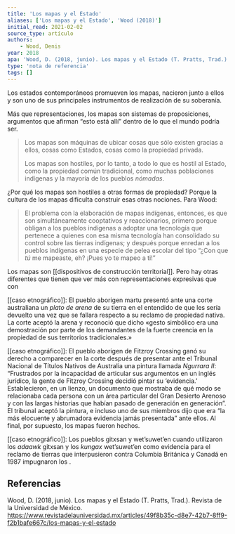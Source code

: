 ```yaml
---
title: 'Los mapas y el Estado'
aliases: ['Los mapas y el Estado', 'Wood (2018)']
initial_read: 2021-02-02
source_type: artículo
authors: 
    - Wood, Denis
year: 2018
apa: 'Wood, D. (2018, junio). Los mapas y el Estado (T. Pratts, Trad.). Revista de la Universidad de México. https://www.revistadelauniversidad.mx/articles/49f8b35c-d8e7-42b7-8ff9-f2b1bafe667c/los-mapas-y-el-estadostadelauniversidad.mx/articles/49f8b35c-d8e7-42b7-8ff9-f2b1bafe667c/los-mapas-y-el-estado'
type: 'nota de referencia'
tags: []
---
```

Los estados contemporáneos promueven los mapas, nacieron junto a ellos y son uno de sus principales instrumentos de realización de su soberanía.

Más que representaciones, los mapas son sistemas de proposiciones, argumentos que afirman “esto está allí” dentro de lo que el mundo podría ser. 

>Los mapas son máquinas de ubicar cosas que sólo existen gracias a ellos, cosas como Estados, cosas como la propiedad privada.
>
>Los mapas son hostiles, por lo tanto, a todo lo que es hostil al Estado, como la propiedad común tradicional, como muchas poblaciones indígenas y la mayoría de los pueblos *nómadas*.

¿Por qué los mapas son hostiles a otras formas de propiedad? Porque la cultura de los mapas dificulta construir esas otras nociones. Para Wood:

>El problema con la elaboración de mapas indígenas, entonces, es que son simultáneamente cooptativos y reaccionarios, primero porque obligan a los pueblos indígenas a adoptar una tecnología que pertenece a quienes con esa misma tecnología han consolidado su control sobre las tierras indígenas; y después porque enredan a los pueblos indígenas en una especie de pelea escolar del tipo “¿Con que _tú_ me mapeaste, eh? ¡Pues yo te mapeo a ti!”

Los mapas son [[dispositivos de construcción territorial]]. Pero hay otras diferentes que tienen que ver más con representaciones expresivas que con

[[caso etnográfico]]: El pueblo aborigen martu presentó ante una corte australiana un *plato de arena* de su tierra en el entendido de que les sería devuelto una vez que se fallara respecto a su reclamo de propiedad nativa. La corte aceptó la arena y reconoció que dicho «gesto simbólico era una demostración por parte de los demandantes de la fuerte creencia en la propiedad de sus territorios tradicionales.» 

[[caso etnográfico]]: El pueblo aborigen de Fitzroy Crossing ganó su derecho a comparecer en la corte después de presentar ante el Tribunal Nacional de Títulos Nativos de Australia una pintura llamada *Ngurrara II*: “Frustrados por la incapacidad de articular sus argumentos en un inglés jurídico, la gente de Fitzroy Crossing decidió pintar su ‘evidencia.’ Establecieron, en un lienzo, un documento que mostraba de qué modo se relacionaba cada persona con un área particular del Gran Desierto Arenoso y con las largas historias que habían pasado de generación en generación”. El tribunal aceptó la pintura, e incluso uno de sus miembros dijo que era “la más elocuente y abrumadora evidencia jamás presentada” ante ellos. Al final, por supuesto, los mapas fueron hechos.

 [[caso etnográfico]]: Los pueblos gitxsan y wet’suwet’en cuando utilizaron los *adaawk* gitxsan y los *kungax* wet’suwet’en como evidencia para el reclamo de tierras que interpusieron contra Columbia Británica y Canadá en 1987 impugnaron los .


## Referencias

Wood, D. (2018, junio). Los mapas y el Estado (T. Pratts, Trad.). Revista de la Universidad de México. https://www.revistadelauniversidad.mx/articles/49f8b35c-d8e7-42b7-8ff9-f2b1bafe667c/los-mapas-y-el-estado
